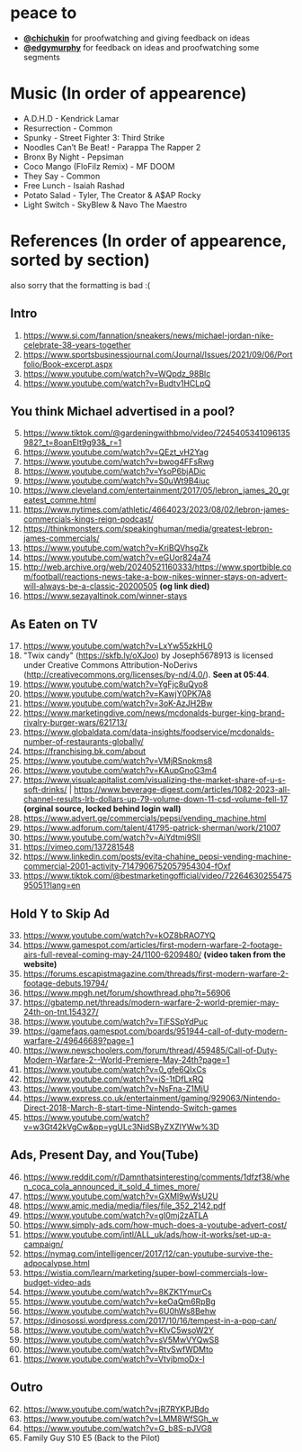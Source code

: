 # peace to
- **[@chichukin](https://www.youtube.com/@chichukin)** for proofwatching and giving feedback on ideas
- **[@edgymurphy](https://www.youtube.com/@Edgy_Murphy)** for feedback on ideas and proofwatching some segments

# Music (In order of appearence)
- A.D.H.D - Kendrick Lamar
- Resurrection - Common
- Spunky - Street Fighter 3: Third Strike
- Noodles Can’t Be Beat! - Parappa The Rapper 2
- Bronx By Night - Pepsiman
- Coco Mango (FloFilz Remix) - MF DOOM
- They Say - Common
- Free Lunch - Isaiah Rashad
- Potato Salad - Tyler, The Creator & A$AP Rocky
- Light Switch - SkyBlew & Navo The Maestro


# References (In order of appearence, sorted by section)
also sorry that the formatting is bad :(

## Intro
1. https://www.si.com/fannation/sneakers/news/michael-jordan-nike-celebrate-38-years-together
2. https://www.sportsbusinessjournal.com/Journal/Issues/2021/09/06/Portfolio/Book-excerpt.aspx
3. https://www.youtube.com/watch?v=WQpdz_98Blc
4. https://www.youtube.com/watch?v=Budtv1HCLpQ

## You think Michael advertised in a pool?
5. https://www.tiktok.com/@gardeningwithbmo/video/7245405341096135982?_t=8oanElt9g93&_r=1
6. https://www.youtube.com/watch?v=QEzt_vH2Yag
7. https://www.youtube.com/watch?v=bwog4FFsRwg
8. https://www.youtube.com/watch?v=YsoP6bjADic
9. https://www.youtube.com/watch?v=S0uWt9B4iuc
10. https://www.cleveland.com/entertainment/2017/05/lebron_james_20_greatest_comme.html
11. https://www.nytimes.com/athletic/4664023/2023/08/02/lebron-james-commercials-kings-reign-podcast/
12. https://thinkmonsters.com/speakinghuman/media/greatest-lebron-james-commercials/
13. https://www.youtube.com/watch?v=KriBQVhsgZk
14. https://www.youtube.com/watch?v=eGUor824a74
15. http://web.archive.org/web/20240521160333/https://www.sportbible.com/football/reactions-news-take-a-bow-nikes-winner-stays-on-advert-will-always-be-a-classic-20200505 **(og link died)**
16. https://www.sezayaltinok.com/winner-stays

## As Eaten on TV
17. https://www.youtube.com/watch?v=LxYw55zkHL0
18. "Twix candy" (https://skfb.ly/oXJoo) by Joseph5678913 is licensed under Creative Commons Attribution-NoDerivs (http://creativecommons.org/licenses/by-nd/4.0/). **Seen at 05:44**.
19. https://www.youtube.com/watch?v=YgFjc8uQyo8
19. https://www.youtube.com/watch?v=KawjY0PK7A8
20. https://www.youtube.com/watch?v=3oK-AzJH2Bw
21. https://www.marketingdive.com/news/mcdonalds-burger-king-brand-rivalry-burger-wars/621713/
22. https://www.globaldata.com/data-insights/foodservice/mcdonalds-number-of-restaurants-globally/
23. https://franchising.bk.com/about
24. https://www.youtube.com/watch?v=VMjRSnokms8
25. https://www.youtube.com/watch?v=KAupGnoG3m4
26. https://www.visualcapitalist.com/visualizing-the-market-share-of-u-s-soft-drinks/ | https://www.beverage-digest.com/articles/1082-2023-all-channel-results-lrb-dollars-up-79-volume-down-11-csd-volume-fell-17 **(orginal source, locked behind login wall)**
27. https://www.advert.ge/commercials/pepsi/vending_machine.html
28. https://www.adforum.com/talent/41795-patrick-sherman/work/21007
29. https://www.youtube.com/watch?v=AiYdtmi9SlI
30. https://vimeo.com/137281548
31. https://www.linkedin.com/posts/evita-chahine_pepsi-vending-machine-commercial-2001-activity-7147906752057954304-fOxf
32. https://www.tiktok.com/@bestmarketingofficial/video/7226463025547595051?lang=en

## Hold Y to Skip Ad
33. https://www.youtube.com/watch?v=kOZ8bRAO7YQ
34. https://www.gamespot.com/articles/first-modern-warfare-2-footage-airs-full-reveal-coming-may-24/1100-6209480/ **(video taken from the website)**
35. https://forums.escapistmagazine.com/threads/first-modern-warfare-2-footage-debuts.19794/
36. https://www.mpgh.net/forum/showthread.php?t=56906
37. https://gbatemp.net/threads/modern-warfare-2-world-premier-may-24th-on-tnt.154327/
38. https://www.youtube.com/watch?v=TiFSSpYdPuc
39. https://gamefaqs.gamespot.com/boards/951944-call-of-duty-modern-warfare-2/49646689?page=1
40. https://www.newschoolers.com/forum/thread/459485/Call-of-Duty-Modern-Warfare-2--World-Premiere-May-24th?page=1
41. https://www.youtube.com/watch?v=0_gfe6QIxCs
42. https://www.youtube.com/watch?v=iS-1tDfLxRQ
43. https://www.youtube.com/watch?v=NsFna-Z1MjU
44. https://www.express.co.uk/entertainment/gaming/929063/Nintendo-Direct-2018-March-8-start-time-Nintendo-Switch-games
45. https://www.youtube.com/watch?v=w3Gt42kVgCw&pp=ygULc3NidSByZXZlYWw%3D

## Ads, Present Day, and You(Tube)
46. https://www.reddit.com/r/Damnthatsinteresting/comments/1dfzf38/when_coca_cola_announced_it_sold_4_times_more/
47. https://www.youtube.com/watch?v=GXMl9wWsU2U
48. https://www.amic.media/media/files/file_352_2142.pdf
49. https://www.youtube.com/watch?v=gI0mj2zATLA
50. https://www.simply-ads.com/how-much-does-a-youtube-advert-cost/
51. https://www.youtube.com/intl/ALL_uk/ads/how-it-works/set-up-a-campaign/
52. https://nymag.com/intelligencer/2017/12/can-youtube-survive-the-adpocalypse.html
53. https://wistia.com/learn/marketing/super-bowl-commercials-low-budget-video-ads
54. https://www.youtube.com/watch?v=8KZK1YmurCs
55. https://www.youtube.com/watch?v=keOaQm6RpBg
56. https://www.youtube.com/watch?v=6U0hWs8Behw
57. https://dinosossi.wordpress.com/2017/10/16/tempest-in-a-pop-can/
58. https://www.youtube.com/watch?v=KIvC5wsoW2Y
59. https://www.youtube.com/watch?v=sV5MwVYQwS8
60. https://www.youtube.com/watch?v=RtvSwfWDMto
61. https://www.youtube.com/watch?v=VtvjbmoDx-I

## Outro
62. https://www.youtube.com/watch?v=jR7RYKPJBdo
63. https://www.youtube.com/watch?v=LMM8WfSGh_w
64. https://www.youtube.com/watch?v=G_b8S-pJVG8
65. Family Guy S10 E5 (Back to the Pilot)
